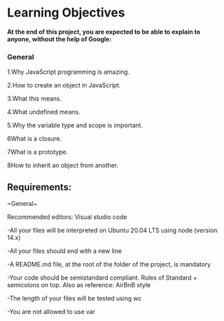 # Learning Objectives

**At the end of this project, you are expected to be able to explain to anyone, without the help of Google:**

### General 

1.Why JavaScript programming is amazing.

2.How to create an object in JavaScript.

3.What this means.

4.What undefined means.

5.Why the variable type and scope is important.

6What is a closure.

7What is a prototype.

8How to inherit an object from another.

## Requirements:

~General~

Recommended editors: Visual studio code

-All your files will be interpreted on Ubuntu 20.04 LTS using node (version 14.x)

-All your files should end with a new line

-A README.md file, at the root of the folder of the project, is mandatory

-Your code should be semistandard compliant. Rules of Standard + semicolons on top. Also as reference: AirBnB style

-The length of your files will be tested using wc

-You are not allowed to use var
